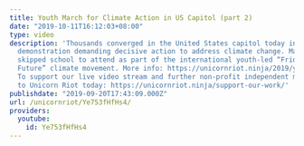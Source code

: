 ```yaml
---
title: Youth March for Climate Action in US Capitol (part 2)
date: "2019-10-11T16:12:03+08:00"
type: video
description: 'Thousands converged in the United States capitol today in a massive
  demonstration demanding decisive action to address climate change. Many students
  skipped school to attend as part of the international youth-led “Fridays for the
  Future” climate movement. More info: https://unicornriot.ninja/2019/youth-march-for-climate-action-in-us-capitol/
  To support our live video stream and further non-profit independent media, donate
  to Unicorn Riot today: https://unicornriot.ninja/support-our-work/'
publishdate: "2019-09-20T17:43:09.000Z"
url: /unicornriot/Ye753fHfHs4/
providers:
  youtube:
    id: Ye753fHfHs4
---
```

